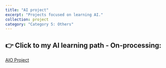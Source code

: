 ```yaml
---
title: "AI project"
excerpt: "Projects focused on learning AI."
collection: project
category: "Category 5: Others"
---
```


## 👉 Click to my AI learning path - On-processing: 
  <a href="https://yen010390.github.io/AIO.github.io/" target="_blank" rel="noopener">
    AIO Project
  </a>
